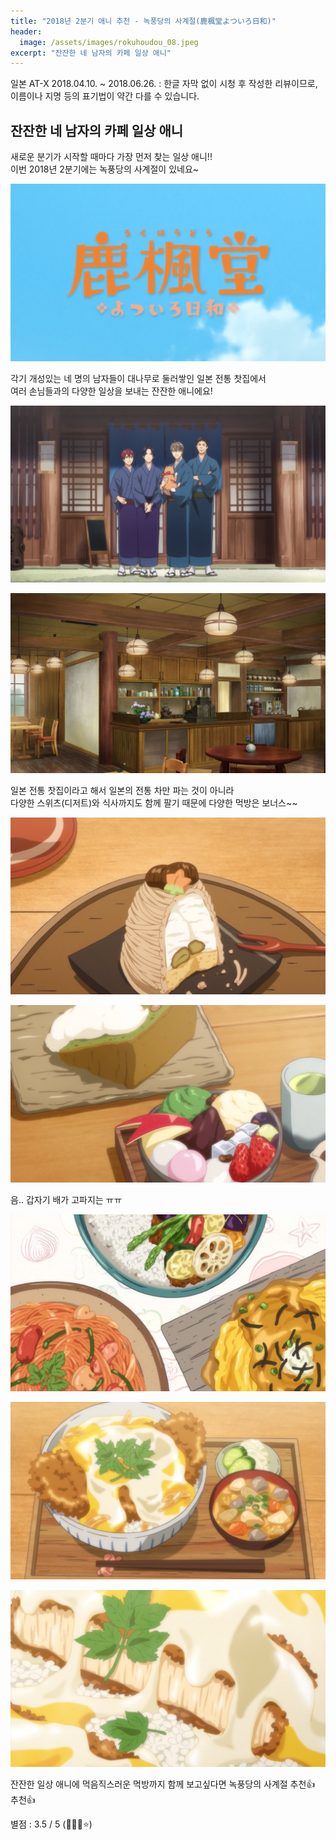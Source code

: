 ```yaml
---
title: "2018년 2분기 애니 추천 - 녹풍당의 사계절(鹿楓堂よついろ日和)"
header:
  image: /assets/images/rokuhoudou_08.jpeg
excerpt: "잔잔한 네 남자의 카페 일상 애니"
---
```


일본 AT-X 2018.04.10. ~ 2018.06.26.
: 한글 자막 없이 시청 후 작성한 리뷰이므로, 이름이나 지명 등의 표기법이 약간 다를 수 있습니다.

## 잔잔한 네 남자의 카페 일상 애니

새로운 분기가 시작할 때마다 가장 먼저 찾는 일상 애니!!  
이번 2018년 2분기에는 녹풍당의 사계절이 있네요~

![녹풍당](/assets/images/rokuhoudou_01.jpg)

각기 개성있는 네 명의 남자들이 대나무로 둘러쌓인 일본 전통 찻집에서  
여러 손님들과의 다양한 일상을 보내는 잔잔한 애니에요!

![녹풍당](/assets/images/rokuhoudou_02.jpg)

![녹풍당](/assets/images/rokuhoudou_11.jpg)

일본 전통 찻집이라고 해서 일본의 전통 차만 파는 것이 아니라  
다양한 스위츠(디저트)와 식사까지도 함께 팔기 때문에 다양한 먹방은 보너스~~

![녹풍당](/assets/images/rokuhoudou_06.jpg)

![녹풍당](/assets/images/rokuhoudou_07.jpg)

음.. 갑자기 배가 고파지는 ㅠㅠ

![녹풍당](/assets/images/rokuhoudou_03.jpg)

![녹풍당](/assets/images/rokuhoudou_04.jpg)

![녹풍당](/assets/images/rokuhoudou_05.jpg)

잔잔한 일상 애니에 먹음직스러운 먹방까지 함께 보고싶다면 녹풍당의 사계절 추천:thumbsup: 추천:thumbsup:

별점 : 3.5 / 5 (:star2::star2::star2::star:)
